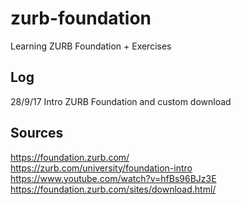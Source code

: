# zurb-foundation
Learning ZURB Foundation + Exercises

## Log
28/9/17 Intro ZURB Foundation and custom download

## Sources
https://foundation.zurb.com/  
https://zurb.com/university/foundation-intro  
https://www.youtube.com/watch?v=hfBs96BJz3E  
https://foundation.zurb.com/sites/download.html/  

